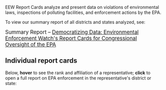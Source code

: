 <!--This snippet goes above the main content in `reports-content.md` in this folder-->

EEW Report Cards analyze and present data on violations of environmental laws, inspections of polluting facilities, and enforcement actions by the EPA.

To view our summary report of all districts and states analyzed, see:

<big>Summary Report – <a href="https://envirodatagov.org/wp-content/uploads/2020/10/EEW-Report-Card-Summary-Report-Google-Docs.pdf">Democratizing Data: Environmental Enforcement Watch's Report Cards for Congressional Oversight of the EPA</a></big>

## Individual report cards

Below, **hover** to see the rank and affiliation of a representative; **click** to open a full report on EPA enforcement in the representative's district or state:
